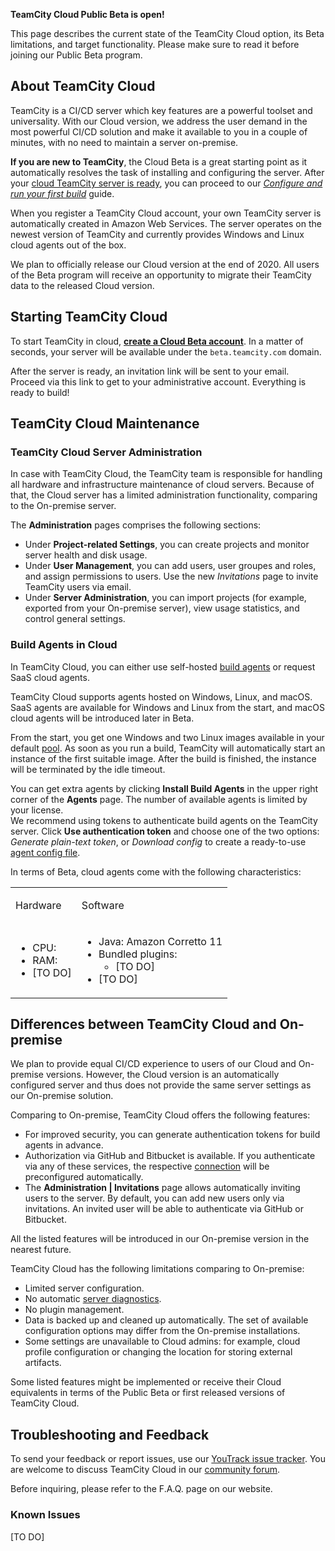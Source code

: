 [//]: # (title: TeamCity Cloud)
[//]: # (auxiliary-id: TeamCity Cloud)

<tip>

__TeamCity Cloud Public Beta is open!__

This page describes the current state of the TeamCity Cloud option, its Beta limitations, and target functionality. Please make sure to read it before joining our Public Beta program.

</tip>

## About TeamCity Cloud

TeamCity is a CI/CD server which key features are a powerful toolset and universality. With our Cloud version, we address the user demand in the most powerful CI/CD solution and make it available to you in a couple of minutes, with no need to maintain a server on-premise.

__If you are new to TeamCity__, the Cloud Beta is a great starting point as it automatically resolves the task of installing and configuring the server. After your [cloud TeamCity server is ready](#Starting+TeamCity+Cloud), you can proceed to our [_Configure and run your first build_](configure-and-run-your-first-build.md) guide.

When you register a TeamCity Cloud account, your own TeamCity server is automatically created in Amazon Web Services. The server operates on the newest version of TeamCity and currently provides Windows and Linux cloud agents out of the box.

We plan to officially release our Cloud version at the end of 2020. All users of the Beta program will receive an opportunity to migrate their TeamCity data to the released Cloud version.

## Starting TeamCity Cloud

To start TeamCity in cloud, __[create a Cloud Beta account](https://www.jetbrains.com/lp/teamcity/cloud-new/)__. In a matter of seconds, your server will be available under the `beta.teamcity.com` domain.

After the server is ready, an invitation link will be sent to your email. Proceed via this link to get to your administrative account. Everything is ready to build!

## TeamCity Cloud Maintenance

### TeamCity Cloud Server Administration

In case with TeamCity Cloud, the TeamCity team is responsible for handling all hardware and infrastructure maintenance of cloud servers. Because of that, the Cloud server has a limited administration functionality, comparing to the On-premise server.

The __Administration__ pages comprises the following sections:
* Under __Project-related Settings__, you can create projects and monitor server health and disk usage.
* Under __User Management__, you can add users, user groupes and roles, and assign permissions to users. Use the new _Invitations_ page to invite TeamCity users via email.
* Under __Server Administration__, you can import projects (for example, exported from your On-premise server), view usage statistics, and control general settings.

### Build Agents in Cloud

In TeamCity Cloud, you can either use self-hosted [build agents](build-agent.md) or request SaaS cloud agents.

<tip>

TeamCity Cloud supports agents hosted on Windows, Linux, and macOS. SaaS agents are available for Windows and Linux from the start, and macOS cloud agents will be introduced later in Beta.

</tip>
 

From the start, you get one Windows and two Linux images available in your default [pool](agent-pools.md). As soon as you run a build, TeamCity will automatically start an instance of the first suitable image. After the build is finished, the instance will be terminated by the idle timeout.

You can get extra agents by clicking __Install Build Agents__ in the upper right corner of the __Agents__ page. The number of available agents is limited by your license.   
We recommend using tokens to authenticate build agents on the TeamCity server. Click __Use authentication token__ and choose one of the two options: _Generate plain-text token_, or _Download config_ to create a ready-to-use [agent config file](build-agent-configuration.md).

In terms of Beta, cloud agents come with the following characteristics:

<table>

<tr>

<td>

Hardware

</td>

<td>

Software

</td>

</tr>

<tr>

<td>

* CPU:
* RAM:
* [TO DO]

</td>

<td>

* Java: Amazon Corretto 11
* Bundled plugins:
  * [TO DO]
* [TO DO]

</td>

</tr>


</table>


## Differences between TeamCity Cloud and On-premise

We plan to provide equal CI/CD experience to users of our Cloud and On-premise versions. However, the Cloud version is an automatically configured server and thus does not provide the same server settings as our On-premise solution.

Comparing to On-premise, TeamCity Cloud offers the following features:
* For improved security, you can generate authentication tokens for build agents in advance.
* Authorization via GitHub and Bitbucket is available. If you authenticate via any of these services, the respective [connection](integrating-teamcity-with-vcs-hosting-services.md#Configuring+Connections) will be preconfigured automatically.
* The __Administration | Invitations__ page allows automatically inviting users to the server. By default, you can add new users only via invitations. An invited user will be able to authenticate via GitHub or Bitbucket.

All the listed features will be introduced in our On-premise version in the nearest future.

TeamCity Cloud has the following limitations comparing to On-premise:
* Limited server configuration.
* No automatic [server diagnostics](teamcity-monitoring-and-diagnostics.md).
* No plugin management.
* Data is backed up and cleaned up automatically. The set of available configuration options may differ from the On-premise installations.
* Some settings are unavailable to Cloud admins: for example, cloud profile configuration or changing the location for storing external artifacts.

Some listed features might be implemented or receive their Cloud equivalents in terms of the Public Beta or first released versions of TeamCity Cloud.


## Troubleshooting and Feedback

To send your feedback or report issues, use our [YouTrack issue tracker](https://youtrack.jetbrains.com/issues/TW). You are welcome to discuss TeamCity Cloud in our [community forum](https://teamcity-support.jetbrains.com/hc/en-us/community/topics/).

Before inquiring, please refer to the F.A.Q. page on our website.

### Known Issues

[TO DO]
